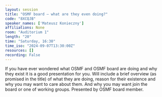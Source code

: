 ```yaml
---
layout: session
title: "OSMF board – what are they even doing?"
code: "8XCQJB"
speaker_names: ['Mateusz Konieczny']
affiliations: None
room: "Auditorium 1"
length: "20"
time: "Saturday, 16:30"
time_iso: "2024-09-07T13:30:00Z"
resources: []
recording: False
---
```


If you have ever wondered what OSMF and OSMF board are doing and why they exist it is a good presentation for you.
Will include a brief overview (as promised in the title) of what they are doing, reason for their existence and why you may want to care about them. And why you may want join the board or one of working groups.
Presented by OSMF board member.

